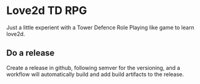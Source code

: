 # Love2d TD RPG

Just a little experient with a Tower Defence Role Playing like game to learn love2d.

## Do a release

Create a release in github, following semver for the versioning, and a workflow will automatically build and add build artifacts to the release.
